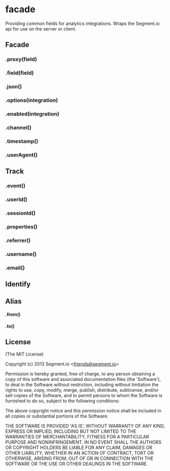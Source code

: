 
# facade

  Providing common fields for analytics integrations. Wraps the Segment.io api for use on the server or client.


## Facade

### .proxy(field)

### .field(field)

### .json()

### .options(integration)

### .enabled(integration)

### .channel()

### .timestamp()

### .userAgent()



## Track

### .event()

### .userId()

### .sessionId()

### .properties()

### .referrer()

### .username()

### .email()



## Identify



## Alias

#### .from()

#### .to()


## License

(The MIT License)

Copyright (c) 2013 Segment.io &lt;friends@segment.io&gt;

Permission is hereby granted, free of charge, to any person obtaining
a copy of this software and associated documentation files (the
'Software'), to deal in the Software without restriction, including
without limitation the rights to use, copy, modify, merge, publish,
distribute, sublicense, and/or sell copies of the Software, and to
permit persons to whom the Software is furnished to do so, subject to
the following conditions:

The above copyright notice and this permission notice shall be
included in all copies or substantial portions of the Software.

THE SOFTWARE IS PROVIDED 'AS IS', WITHOUT WARRANTY OF ANY KIND,
EXPRESS OR IMPLIED, INCLUDING BUT NOT LIMITED TO THE WARRANTIES OF
MERCHANTABILITY, FITNESS FOR A PARTICULAR PURPOSE AND NONINFRINGEMENT.
IN NO EVENT SHALL THE AUTHORS OR COPYRIGHT HOLDERS BE LIABLE FOR ANY
CLAIM, DAMAGES OR OTHER LIABILITY, WHETHER IN AN ACTION OF CONTRACT,
TORT OR OTHERWISE, ARISING FROM, OUT OF OR IN CONNECTION WITH THE
SOFTWARE OR THE USE OR OTHER DEALINGS IN THE SOFTWARE.